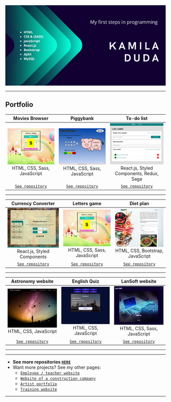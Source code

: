
<img src="https://github.com/kamila-duda/kamila-duda/blob/master/Kamila%20Duda.png?raw=true" alt="banner that says Kamila Duda">

---
## Portfolio

Movies Browser | Piggybank |  To-do list
:-------------------------:|:-------------------------:|:-------------------------:
<a href="https://github.com/kamila-duda/movies-browser/" target="_blank">![Movies browser](https://github.com/kamila-duda/kamila-duda/blob/master/letterts.PNG?raw=true)</a>HTML, CSS, Sass, JavaScript  | <a href="https://kamila-duda.github.io/coins/" target="_blank">![Piggybank](https://github.com/kamila-duda/kamila-duda/blob/master/money.PNG?raw=true)</a>HTML, CSS, Sass, JavaScript  |<a href="https://kamila-duda.github.io/todo-list-react-redux/" target="_blank">![todo-list](https://github.com/kamila-duda/kamila-duda/blob/master/todo.PNG?raw=true)</a>React.js, Styled Components, Redux, Saga  
| <a href="https://github.com/kamila-duda/movies-browser" target="_blank">`See repository`</a> | <a href="https://github.com/kamila-duda/coins" target="_blank">`See repository`</a> | <a href="https://github.com/kamila-duda/todo-list-react-redux" target="_blank">`See repository`</a>
---
Currency Converter | Letters game |  Diet plan
:-------------------------:|:-------------------------:|:-------------------------:
<a href="https://kamila-duda.github.io/currency-converter-react/" target="_blank">![Currency converter](https://github.com/kamila-duda/kamila-duda/blob/master/cantor.PNG?raw=true)</a>React.js, Styled Components  | <a href="https://github.com/kamila-duda/letters_game" target="_blank">![Letterts game](https://github.com/kamila-duda/kamila-duda/blob/master/letterts.PNG?raw=true)</a>HTML, CSS, Sass, JavaScript |<a href="https://kamila-duda.github.io/dieta/" target="_blank">![Diet plan](https://github.com/kamila-duda/kamila-duda/blob/master/diet.PNG?raw=true)</a>HTML, CSS, Bootstrap, JavaScript  
| <a href="https://github.com/kamila-duda/currency-converter-react" target="_blank">`See repository`</a> | <a href="https://github.com/kamila-duda/letters_game" target="_blank">`See repository`</a> | <a href="https://github.com/kamila-duda/dieta" target="_blank">`See repository`</a>
---
Astronomy website | English Quiz | LanSoft website
:-------------------------:|:-------------------------:|:-------------------------:
<a href="https://kamila-duda.github.io/astronomia/" target="_blank">![Astronomy website](https://github.com/kamila-duda/kamila-duda/blob/master/astronomy.PNG?raw=true)</a>HTML, CSS, JavaScript  |  <a href="https://kamila-duda.github.io/angielski_quiz/" target="_blank">![English quiz](https://github.com/kamila-duda/kamila-duda/blob/master/ang.PNG?raw=true)</a>HTML, CSS, JavaScript  |<a href="https://kamila-duda.github.io/lansoft/" target="_blank">![Lansoft website](https://github.com/kamila-duda/kamila-duda/blob/master/lansoft.PNG?raw=true)</a>HTML, CSS, Sass, JavaScript
| <a href="https://github.com/kamila-duda/currency-converter-react" target="_blank">`See repository`</a> | <a href="https://github.com/kamila-duda/angielski_quiz" target="_blank">`See repository`</a> | <a href="https://github.com/kamila-duda/lansoft" target="_blank">`See repository`</a>

---
---

-  **See more repositories <a href="https://github.com/kamila-duda?tab=repositories" target="_blank">`HERE`</a>** 
- Want more projects? See my other pages:
    - <a href="http://www.iisi.pcz.pl/~pduda/index.php" target="_blank">`Employee / teacher website`</a> 
    - <a href="http://kd2020-pl.stackstaging.com/" target="_blank">`Website of a construction company`</a> 
    - <a href="https://nawrot.000webhostapp.com/" target="_blank">`Artist portfolio`</a> 
    - <a href="https://codepen.io/Kamila_Duda/full/XWmXOoa" target="_blank">`Training website`</a> 

---



